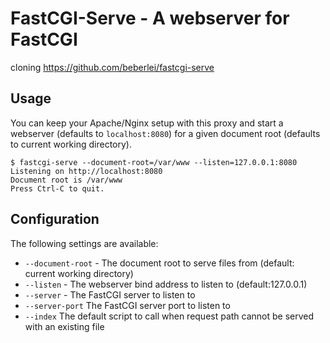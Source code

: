 # FastCGI-Serve - A webserver for FastCGI
cloning https://github.com/beberlei/fastcgi-serve

## Usage

You can keep your Apache/Nginx setup with this proxy and start a webserver (defaults to `localhost:8080`)
for a given document root (defaults to current working directory).

    $ fastcgi-serve --document-root=/var/www --listen=127.0.0.1:8080
    Listening on http://localhost:8080
    Document root is /var/www
    Press Ctrl-C to quit.

## Configuration

The following settings are available:

- `--document-root` - The document root to serve files from (default: current working directory)
- `--listen` - The webserver bind address to listen to (default:127.0.0.1)
- `--server` - The FastCGI server to listen to
- `--server-port` The FastCGI server port to listen to
- `--index` The default script to call when request path cannot be served with an existing file


